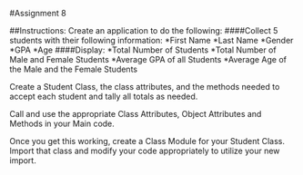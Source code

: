 #Assignment 8

##Instructions:
	Create an application to do the following:
####Collect 5 students with their following information: 
*First Name
*Last Name
*Gender
*GPA
*Age
####Display: 
*Total Number of Students
*Total Number of Male and Female Students
*Average GPA of all Students
*Average Age of the Male and the Female Students

Create a Student Class, the class attributes, and the methods needed to accept each student and tally all totals as needed.

Call and use the appropriate Class Attributes, Object Attributes and Methods in your Main code. 

Once you get this working, create a Class Module for your Student Class.  Import that class and modify your code appropriately to utilize your new import. 
